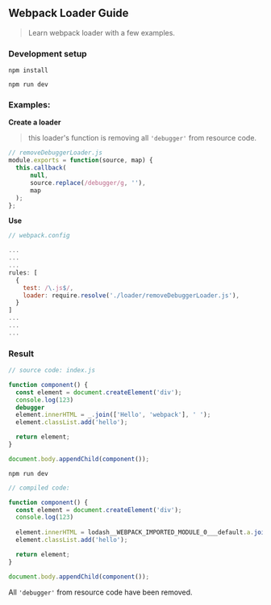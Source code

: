 ## Webpack Loader Guide

> Learn webpack loader with a few examples.

### Development setup

```
npm install

npm run dev
```

### Examples:

**Create a loader**

> this loader's function is removing all `'debugger'` from resource code.

```JavaScript
// removeDebuggerLoader.js
module.exports = function(source, map) {
  this.callback(
      null,
      source.replace(/debugger/g, ''),
      map
  );
};
```

**Use**

```JavaScript
// webpack.config

...
...
...
rules: [
  {
    test: /\.js$/,
    loader: require.resolve('./loader/removeDebuggerLoader.js'),
  }
]
...
...
...
```

### Result

```JavaScript
// source code: index.js

function component() {
  const element = document.createElement('div');
  console.log(123)
  debugger
  element.innerHTML = _.join(['Hello', 'webpack'], ' ');
  element.classList.add('hello');

  return element;
}

document.body.appendChild(component());
```

```
npm run dev
```

```JavaScript
// compiled code:

function component() {
  const element = document.createElement('div');
  console.log(123)
  
  element.innerHTML = lodash__WEBPACK_IMPORTED_MODULE_0___default.a.join(['Hello', 'webpack'], ' ');
  element.classList.add('hello');

  return element;
}

document.body.appendChild(component());
```

All `'debugger'` from resource code have been removed.
